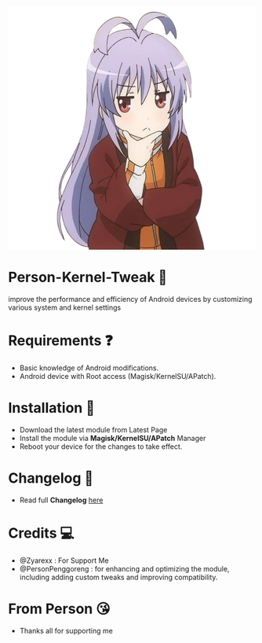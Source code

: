 <img align="center" width="800" src="./img/ler.png">

# Person-Kernel-Tweak 🥶
improve the performance and efficiency of Android devices by customizing various system and kernel settings
# Requirements ❓
- Basic knowledge of Android modifications.
- Android device with Root access (Magisk/KernelSU/APatch).
# Installation 🥱
- Download the latest module from Latest Page
- Install the module via **Magisk/KernelSU/APatch** Manager
- Reboot your device for the changes to take effect.
# Changelog 🤔
- Read full **Changelog** [here](https://github.com/PersonPemula/Person-Kernel-Tweal/blob/2e0964f9d9ec46fc364cb59152b3161e0eccf7b5/changelog.md)
# Credits 💻
- @Zyarexx : For Support Me
- @PersonPenggoreng : for enhancing and optimizing the module, including adding custom tweaks and improving compatibility.
# From Person 😘
- Thanks all for supporting me
